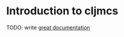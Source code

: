# Introduction to cljmcs

TODO: write [great documentation](http://jacobian.org/writing/what-to-write/)
